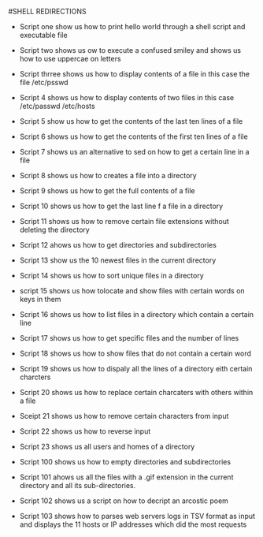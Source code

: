 #SHELL REDIRECTIONS

* Script one show us how to print hello world through a shell script and executable file

* Script two shows us ow to execute a confused smiley and shows us how to use uppercae on letters

* Script thrree shows us how to display contents of a file in this case the file /etc/psswd

* Script 4 shows us how to display contents of two files in this case /etc/passwd /etc/hosts

* Script 5 show us how to get the contents of the last ten lines of a file

* Script 6 shows us how to get the contents of the first ten lines of a file

* Script 7 shows us an alternative to sed on how to get a certain line in a file

* Script 8 shows us how to creates a file into a directory

* Script 9 shows us how to get the full contents of a file

* Script 10 shows us how to get the last line f a file in a directory

* Script 11 shows us how to remove certain file extensions without deleting the directory      

* Script 12 ahows us how to get directories and subdirectories 

* Script 13 show us the 10 newest files in the current directory

* Script 14 shows us how to sort unique files in a directory 

* script 15 shows us how tolocate and show files with certain words on keys in them

* Script 16 shows us how to list files in a directory which contain a certain line

* Script 17 shows us how to get specific files and the number of lines

* Script 18 shows us how to show files that do not contain a certain word

* Script 19 shows us how to dispaly all the lines of a directory eith certain charcters

* Script 20 shows us how to replace certain charcaters with others within a file

* Sceipt 21 shows us how to remove certain characters from input

* Script 22 shows us how to reverse input

* Script 23 shows us all users and homes of a directory

* Script 100 shows us how to empty directories and subdirectories

* Script 101 ahows us all the files with a .gif extension in the current directory and all its sub-directories.

* Script 102 shows us a script on how to decript an arcostic poem

* Script 103 shows how to  parses web servers logs in TSV format as input and displays the 11 hosts or IP addresses which did the most requests       
